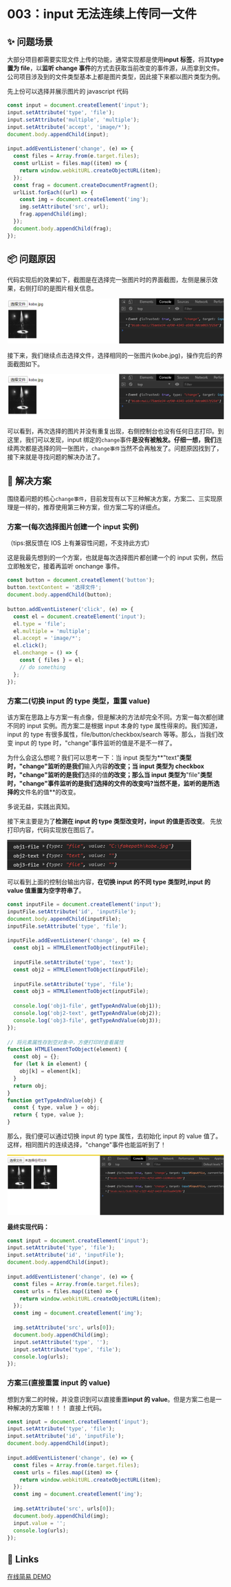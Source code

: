 # 003：input 无法连续上传同一文件

## ✨ 问题场景

大部分项目都需要实现文件上传的功能，通常实现都是使用**input 标签**，将其**type 置为 file**，以**监听 change 事件**的方式去获取当前改变的事件源，从而拿到文件。公司项目涉及到的文件类型基本上都是图片类型，因此接下来都以图片类型为例。

先上份可以选择并展示图片的 javascript 代码

```javascript
const input = document.createElement('input');
input.setAttribute('type', 'file');
input.setAttribute('multiple', 'multiple');
input.setAttribute('accept', 'image/*');
document.body.appendChild(input);

input.addEventListener('change', (e) => {
  const files = Array.from(e.target.files);
  const urlList = files.map((item) => {
    return window.webkitURL.createObjectURL(item);
  });
  const frag = document.createDocumentFragment();
  urlList.forEach((url) => {
    const img = document.createElement('img');
    img.setAttribute('src', url);
    frag.appendChild(img);
  });
  document.body.appendChild(frag);
});
```

## 📦 问题原因

代码实现后的效果如下，截图是在选择完一张图片时的界面截图，左侧是展示效果，右侧打印的是图片相关信息。

![input-001.png](./images/input-001.png)

接下来，我们继续点击选择文件，选择相同的一张图片(kobe.jpg)，操作完后的界面截图如下。

![input-002.png](./images/input-002.png)

可以看到，再次选择的图片并没有重复出现，右侧控制台也没有任何日志打印。到这里，我们可以发现，input 绑定的`change`事件**是没有被触发。仔细一想，我们**连续两次都是选择的同一张图片，`change事件`当然不会再触发了。问题原因找到了，接下来就是寻找问题的解决办法了。

## 🔨 解决方案

围绕着问题的核心`change事件`，目前发现有以下三种解决方案，方案二、三实现原理是一样的，推荐使用第三种方案，但方案二写的详细点。

### 方案一(每次选择图片创建一个 input 实例)

（tips:据反馈在 IOS 上有兼容性问题，不支持此方式）

这是我最先想到的一个方案，也就是每次选择图片都创建一个的 input 实例，然后立即触发它，接着再监听 onchange 事件。

```javascript
const button = document.createElement('button');
button.textContent = '选择文件';
document.body.appendChild(button);

button.addEventListener('click', (e) => {
  const el = document.createElement('input');
  el.type = 'file';
  el.multiple = 'multiple';
  el.accept = 'image/*';
  el.click();
  el.onchange = () => {
    const { files } = el;
    // do something
  };
});
```

### 方案二(切换 input 的 type 类型，重置 value)

该方案在思路上与方案一有点像，但是解决的方法却完全不同。方案一每次都创建不同的 input 实例。而方案二是根据 input 本身的 type 属性得来的。我们知道，input 的 type 有很多属性，file/button/checkbox/search 等等。那么，当我们改变 input 的 type 时，"change"事件监听的值是不是不一样了。

为什么会这么想呢？我们可以思考一下：当 input 类型为**"text"**类型时，"change"监听的是我们**输入内容**的改变；当 input 类型为 checkbox 时，"change"监听的是我们**选择的值**的改变；那么当 input 类型为**"file"**类型时，"change"事件监听的是我们选择的文件的改变吗?当然不是，监听的是所选择的**文件名的值**的改变。

多说无益，实践出真知。

接下来主要是为了**检测在 input 的 type 类型改变时，input 的值是否改变**。
先放打印内容，代码实现放在图后了。

![input-003.png](./images/input-003.png)

可以看到上面的控制台输出内容，**在切换 input 的不同 type 类型时,input 的 value 值重置为空字符串了**。

```javascript
const inputFile = document.createElement('input');
inputFile.setAttribute('id', 'inputFile');
document.body.appendChild(inputFile);
inputFile.setAttribute('type', 'file');

inputFile.addEventListener('change', (e) => {
  const obj1 = HTMLElementToObject(inputFile);

  inputFile.setAttribute('type', 'text');
  const obj2 = HTMLElementToObject(inputFile);

  inputFile.setAttribute('type', 'file');
  const obj3 = HTMLElementToObject(inputFile);

  console.log('obj1-file', getTypeAndValue(obj1));
  console.log('obj2-text', getTypeAndValue(obj2));
  console.log('obj3-file', getTypeAndValue(obj3));
});

// 将元素属性存到空对象中，方便打印时查看属性
function HTMLElementToObject(element) {
  const obj = {};
  for (let k in element) {
    obj[k] = element[k];
  }
  return obj;
}
function getTypeAndValue(obj) {
  const { type, value } = obj;
  return { type, value };
}
```

那么，我们便可以通过切换 input 的 type 属性，去初始化 input 的 value 值了。这样，相同图片的连续选择，"change"事件也能监听到了！

![input-004.png](./images/input-004.png)

**最终实现代码：**

```javascript
const input = document.createElement('input');
input.setAttribute('type', 'file');
input.setAttribute('id', 'inputFile');
document.body.appendChild(input);

input.addEventListener('change', (e) => {
  const files = Array.from(e.target.files);
  const urls = files.map((item) => {
    return window.webkitURL.createObjectURL(item);
  });
  const img = document.createElement('img');

  img.setAttribute('src', urls[0]);
  document.body.appendChild(img);
  input.setAttribute('type', '');
  input.setAttribute('type', 'file');
  console.log(urls);
});
```

### 方案三(直接重置 input 的 value)

想到方案二的时候，并没意识到可以直接重置**input 的 value**。但是方案二也是一种解决的方案嘛！！！
直接上代码。

```javascript
const input = document.createElement('input');
input.setAttribute('type', 'file');
input.setAttribute('id', 'inputFile');
document.body.appendChild(input);

input.addEventListener('change', (e) => {
  const files = Array.from(e.target.files);
  const urls = files.map((item) => {
    return window.webkitURL.createObjectURL(item);
  });
  const img = document.createElement('img');

  img.setAttribute('src', urls[0]);
  document.body.appendChild(img);
  input.value = '';
  console.log(urls);
});
```

## 🔗 Links

[在线简易 DEMO](http://zzcyes.com/input[type=file].html)
